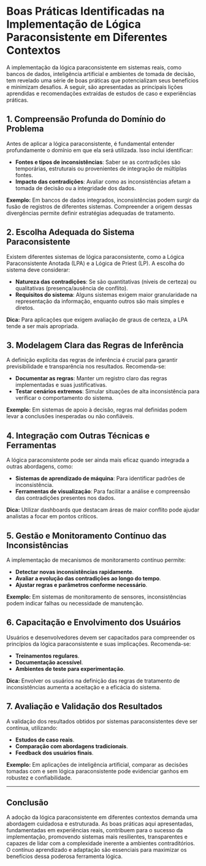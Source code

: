 
# Boas Práticas Identificadas na Implementação de Lógica Paraconsistente em Diferentes Contextos

A implementação da lógica paraconsistente em sistemas reais, como bancos de dados, inteligência artificial e ambientes de tomada de decisão, tem revelado uma série de boas práticas que potencializam seus benefícios e minimizam desafios. A seguir, são apresentadas as principais lições aprendidas e recomendações extraídas de estudos de caso e experiências práticas.

## 1. **Compreensão Profunda do Domínio do Problema**

Antes de aplicar a lógica paraconsistente, é fundamental entender profundamente o domínio em que ela será utilizada. Isso inclui identificar:

- **Fontes e tipos de inconsistências**: Saber se as contradições são temporárias, estruturais ou provenientes de integração de múltiplas fontes.
- **Impacto das contradições**: Avaliar como as inconsistências afetam a tomada de decisão ou a integridade dos dados.

**Exemplo:** Em bancos de dados integrados, inconsistências podem surgir da fusão de registros de diferentes sistemas. Compreender a origem dessas divergências permite definir estratégias adequadas de tratamento.

## 2. **Escolha Adequada do Sistema Paraconsistente**

Existem diferentes sistemas de lógica paraconsistente, como a Lógica Paraconsistente Anotada (LPA) e a Lógica de Priest (LP). A escolha do sistema deve considerar:

- **Natureza das contradições**: Se são quantitativas (níveis de certeza) ou qualitativas (presença/ausência de conflito).
- **Requisitos do sistema**: Alguns sistemas exigem maior granularidade na representação da informação, enquanto outros são mais simples e diretos.

**Dica:** Para aplicações que exigem avaliação de graus de certeza, a LPA tende a ser mais apropriada.

## 3. **Modelagem Clara das Regras de Inferência**

A definição explícita das regras de inferência é crucial para garantir previsibilidade e transparência nos resultados. Recomenda-se:

- **Documentar as regras**: Manter um registro claro das regras implementadas e suas justificativas.
- **Testar cenários extremos**: Simular situações de alta inconsistência para verificar o comportamento do sistema.

**Exemplo:** Em sistemas de apoio à decisão, regras mal definidas podem levar a conclusões inesperadas ou não confiáveis.

## 4. **Integração com Outras Técnicas e Ferramentas**

A lógica paraconsistente pode ser ainda mais eficaz quando integrada a outras abordagens, como:

- **Sistemas de aprendizado de máquina**: Para identificar padrões de inconsistência.
- **Ferramentas de visualização**: Para facilitar a análise e compreensão das contradições presentes nos dados.

**Dica:** Utilizar dashboards que destacam áreas de maior conflito pode ajudar analistas a focar em pontos críticos.

## 5. **Gestão e Monitoramento Contínuo das Inconsistências**

A implementação de mecanismos de monitoramento contínuo permite:

- **Detectar novas inconsistências rapidamente**.
- **Avaliar a evolução das contradições ao longo do tempo**.
- **Ajustar regras e parâmetros conforme necessário**.

**Exemplo:** Em sistemas de monitoramento de sensores, inconsistências podem indicar falhas ou necessidade de manutenção.

## 6. **Capacitação e Envolvimento dos Usuários**

Usuários e desenvolvedores devem ser capacitados para compreender os princípios da lógica paraconsistente e suas implicações. Recomenda-se:

- **Treinamentos regulares**.
- **Documentação acessível**.
- **Ambientes de teste para experimentação**.

**Dica:** Envolver os usuários na definição das regras de tratamento de inconsistências aumenta a aceitação e a eficácia do sistema.

## 7. **Avaliação e Validação dos Resultados**

A validação dos resultados obtidos por sistemas paraconsistentes deve ser contínua, utilizando:

- **Estudos de caso reais**.
- **Comparação com abordagens tradicionais**.
- **Feedback dos usuários finais**.

**Exemplo:** Em aplicações de inteligência artificial, comparar as decisões tomadas com e sem lógica paraconsistente pode evidenciar ganhos em robustez e confiabilidade.

---

## **Conclusão**

A adoção da lógica paraconsistente em diferentes contextos demanda uma abordagem cuidadosa e estruturada. As boas práticas aqui apresentadas, fundamentadas em experiências reais, contribuem para o sucesso da implementação, promovendo sistemas mais resilientes, transparentes e capazes de lidar com a complexidade inerente a ambientes contraditórios. O contínuo aprendizado e adaptação são essenciais para maximizar os benefícios dessa poderosa ferramenta lógica.
```
